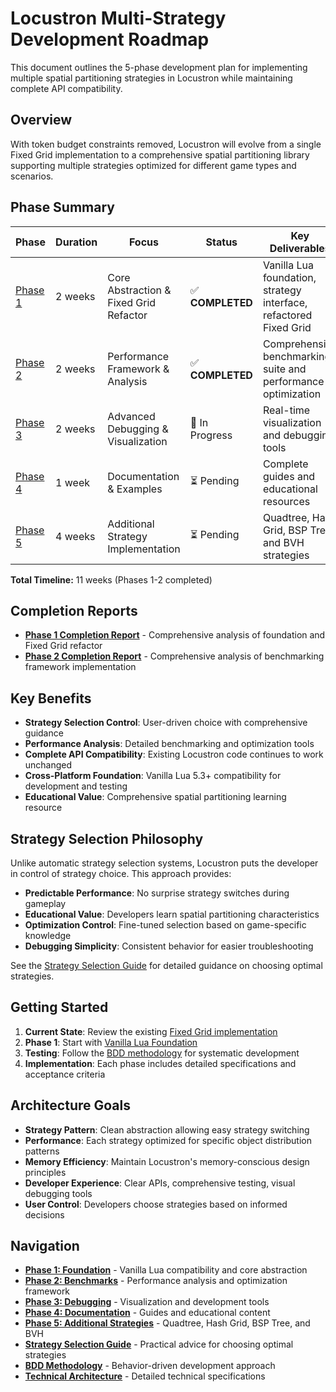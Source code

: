 # Locustron Multi-Strategy Development Roadmap

This document outlines the 5-phase development plan for implementing multiple spatial partitioning strategies in Locustron while maintaining complete API compatibility.

## Overview

With token budget constraints removed, Locustron will evolve from a single Fixed Grid implementation to a comprehensive spatial partitioning library supporting multiple strategies optimized for different game types and scenarios.

## Phase Summary

| Phase | Duration | Focus | Status | Key Deliverables |
|-------|----------|-------|--------|------------------|
| [Phase 1](./phase-1-foundation.md) | 2 weeks | Core Abstraction & Fixed Grid Refactor | ✅ **COMPLETED** | Vanilla Lua foundation, strategy interface, refactored Fixed Grid |
| [Phase 2](./phase-2-benchmarks.md) | 2 weeks | Performance Framework & Analysis | ✅ **COMPLETED** | Comprehensive benchmarking suite and performance optimization |
| [Phase 3](./phase-3-debugging.md) | 2 weeks | Advanced Debugging & Visualization | 🔄 In Progress | Real-time visualization and debugging tools |
| [Phase 4](./phase-4-documentation.md) | 1 week | Documentation & Examples | ⏳ Pending | Complete guides and educational resources |
| [Phase 5](./phase-5-strategies.md) | 4 weeks | Additional Strategy Implementation | ⏳ Pending | Quadtree, Hash Grid, BSP Tree, and BVH strategies |

**Total Timeline:** 11 weeks (Phases 1-2 completed)

## Completion Reports

- **[Phase 1 Completion Report](../reports/phase-1-completion.md)** - Comprehensive analysis of foundation and Fixed Grid refactor
- **[Phase 2 Completion Report](../reports/phase-2-completion.md)** - Comprehensive analysis of benchmarking framework implementation

## Key Benefits

- **Strategy Selection Control**: User-driven choice with comprehensive guidance
- **Performance Analysis**: Detailed benchmarking and optimization tools  
- **Complete API Compatibility**: Existing Locustron code continues to work unchanged
- **Cross-Platform Foundation**: Vanilla Lua 5.3+ compatibility for development and testing
- **Educational Value**: Comprehensive spatial partitioning learning resource

## Strategy Selection Philosophy

Unlike automatic strategy selection systems, Locustron puts the developer in control of strategy choice. This approach provides:

- **Predictable Performance**: No surprise strategy switches during gameplay
- **Educational Value**: Developers learn spatial partitioning characteristics
- **Optimization Control**: Fine-tuned selection based on game-specific knowledge
- **Debugging Simplicity**: Consistent behavior for easier troubleshooting

See the [Strategy Selection Guide](./strategy-selection-guide.md) for detailed guidance on choosing optimal strategies.

## Getting Started

1. **Current State**: Review the existing [Fixed Grid implementation](../../lib/picotron/locustron.lua)
2. **Phase 1**: Start with [Vanilla Lua Foundation](./phase-1-foundation.md)
3. **Testing**: Follow the [BDD methodology](./bdd-methodology.md) for systematic development
4. **Implementation**: Each phase includes detailed specifications and acceptance criteria

## Architecture Goals

- **Strategy Pattern**: Clean abstraction allowing easy strategy switching
- **Performance**: Each strategy optimized for specific object distribution patterns
- **Memory Efficiency**: Maintain Locustron's memory-conscious design principles
- **Developer Experience**: Clear APIs, comprehensive testing, visual debugging tools
- **User Control**: Developers choose strategies based on informed decisions

## Navigation

- **[Phase 1: Foundation](./phase-1-foundation.md)** - Vanilla Lua compatibility and core abstraction
- **[Phase 2: Benchmarks](./phase-2-benchmarks.md)** - Performance analysis and optimization framework  
- **[Phase 3: Debugging](./phase-3-debugging.md)** - Visualization and development tools
- **[Phase 4: Documentation](./phase-4-documentation.md)** - Guides and educational content
- **[Phase 5: Additional Strategies](./phase-5-strategies.md)** - Quadtree, Hash Grid, BSP Tree, and BVH
- **[Strategy Selection Guide](./strategy-selection-guide.md)** - Practical advice for choosing optimal strategies
- **[BDD Methodology](./bdd-methodology.md)** - Behavior-driven development approach
- **[Technical Architecture](./architecture.md)** - Detailed technical specifications
